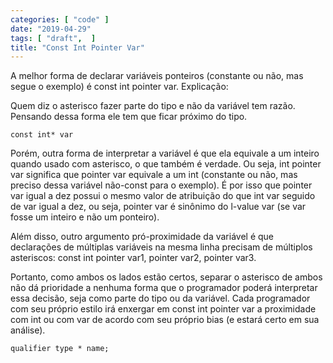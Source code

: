 ```yaml
---
categories: [ "code" ]
date: "2019-04-29"
tags: [ "draft",  ]
title: "Const Int Pointer Var"
---
```

A melhor forma de declarar variáveis ponteiros (constante ou não,
mas segue o exemplo) é const int pointer var. Explicação:

Quem diz o asterisco fazer parte do tipo e não da variável tem
razão. Pensando dessa forma ele tem que ficar próximo do tipo.

    const int* var

Porém, outra forma de interpretar a variável é que ela equivale a um
inteiro quando usado com asterisco, o que também é verdade. Ou seja,
int pointer var significa que pointer var equivale a um int (constante
ou não, mas preciso dessa variável não-const para o exemplo). É por
isso que pointer var igual a dez possui o mesmo valor de atribuição do
que int var seguido de var igual a dez, ou seja, pointer var é sinônimo
do l-value var (se var fosse um inteiro e não um ponteiro).

Além disso, outro argumento pró-proximidade da variável é que
declarações de múltiplas variáveis na mesma linha precisam de
múltiplos asteriscos: const int pointer var1, pointer var2, pointer
var3.

Portanto, como ambos os lados estão certos, separar o asterisco de
ambos não dá prioridade a nenhuma forma que o programador poderá
interpretar essa decisão, seja como parte do tipo ou da variável. Cada
programador com seu próprio estilo irá enxergar em const int pointer
var a proximidade com int ou com var de acordo com seu próprio bias
(e estará certo em sua análise).

    qualifier type * name;
